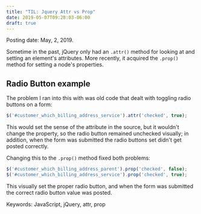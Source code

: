 ```yaml
---
title: "TIL: Jquery Attr vs Prop"
date: 2019-05-07T09:28:03-06:00
draft: true
---
```


Posting date: May, 2, 2019.

Sometime in the past, jQuery only had an `.attr()` method for looking at and setting an element's attributes. More recently, it acquired the `.prop()` method for setting a node's properties.

## Radio Button example

The problem I ran into this with was old code that dealt with toggling radio buttons on a form:

```javascript
$('#customer_which_billing_address_service').attr('checked', true);
```

This would set the sense of the attribute in the source, but it wouldn't change the property, so the radio button remained unchecked visually; in addition, when the form was submitted the radio buttons set didn't get posted correctly.

Changing this to the `.prop()` method fixed both problems:

```javascript
$('#customer_which_billing_address_parent').prop('checked', false);
$('#customer_which_billing_address_service').prop('checked', true);
```

This visually set the proper radio button, and when the form was submitted the correct radio button value was posted.

Keywords: JavaScript, jQuery, attr, prop

